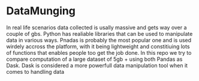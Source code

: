 # DataMunging
In real life scenarios data collected is usally massive and gets way over a couple of gbs. Python has realiable libraries that can be used to manipulate data in various ways.
Pnadas is probably the most popular one and is used wirdely accross the platform, with it being lightweight and constitiuing lots of functions that enables people too get the job done. 
In this repo we try to compare computation of a large dataset of 5gb + using both Pandas as Dask. Dask is considered a more powerfull data manipulation tool when it comes to handling data 
